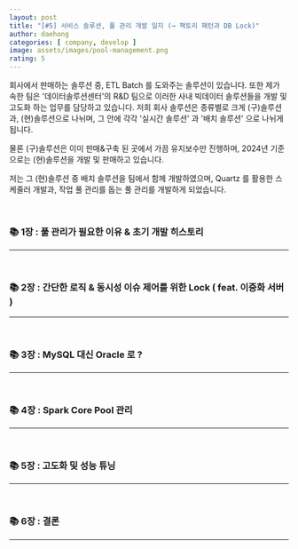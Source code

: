 ```yaml
---
layout: post
title: "[#5] 서비스 솔루션, 풀 관리 개발 일지 (→ 팩토리 패턴과 DB Lock)"
author: daehong
categories: [ company, develop ]
image: assets/images/pool-management.png
rating: 5
---
```


회사에서 판매하는 솔루션 중, ETL Batch 를 도와주는 솔루션이 있습니다. 또한 제가 속한 팀은 '데이터솔루션센터'의 R&D 팀으로 이러한 사내 빅데이터 솔루션들을 개발 및 고도화 하는 업무를 담당하고 있습니다. 저희 회사 솔루션은 종류별로 크게 (구)솔루션과, (현)솔루션으로 나뉘며, 그 안에 각각 '실시간 솔루션' 과 '배치 솔루션' 으로 나뉘게 됩니다.

물론 (구)솔루션은 이미 판매&구축 된 곳에서 가끔 유지보수만 진행하며, 2024년 기준으로는 (현)솔루션을 개발 및 판매하고 있습니다.

저는 그 (현)솔루션 중 배치 솔루션을 팀에서 함께 개발하였으며, Quartz 를 활용한 스케줄러 개발과, 작업 풀 관리를 돕는 풀 관리를 개발하게 되었습니다.


<br>

### 📚 1장 : 풀 관리가 필요한 이유 & 초기 개발 히스토리
---

<br>

### 📚 2장 : 간단한 로직 & 동시성 이슈 제어를 위한 Lock ( feat. 이중화 서버 )
---

<br>

### 📚 3장 : MySQL 대신 Oracle 로 ?
---

<br>

### 📚 4장 : Spark Core Pool 관리
---

<br>

### 📚 5장 : 고도화 및 성능 튜닝
---

<br>

### 📚 6장 : 결론
---